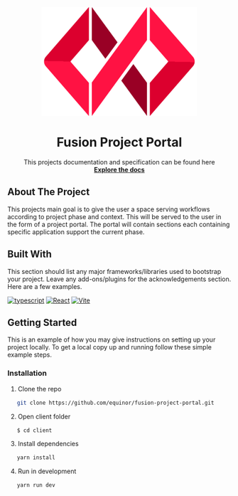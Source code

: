 <!-- PROJECT LOGO -->
<br />
<div align="center">
  <a href="https://github.com/othneildrew/Best-README-Template">
   <img src="../documentation/src/.vuepress/public/fusion.png" width="350">
  </a>

  <h1 align="center">Fusion Project Portal</h1>

  <p align="center">
    This projects documentation and specification can be found here 
    <br />
    <a href="https://equinor.github.io/fusion-project-portal/"><strong>Explore the docs</strong></a>
    <br />
  </p>
</div>

## About The Project

This projects main goal is to give the user a space serving workflows according to project phase and context. This will be served to the user in the form of a project portal. The portal will contain sections each containing specific application support the current phase.

## Built With

This section should list any major frameworks/libraries used to bootstrap your project. Leave any add-ons/plugins for the acknowledgements section. Here are a few examples.

[![typescript][typescript]][typescript-url]
[![React][react.js]][react-url]
[![Vite][vite.js]][vitejs-url]

## Getting Started

This is an example of how you may give instructions on setting up your project locally.
To get a local copy up and running follow these simple example steps.

### Installation

1. Clone the repo

```sh
   git clone https://github.com/equinor/fusion-project-portal.git
```

2. Open client folder

```sh
   $ cd client
```

3. Install dependencies

```sh
   yarn install
```

4. Run in development

```sh
   yarn run dev
```

[react.js]: https://img.shields.io/badge/React-20232A?style=for-the-badge&logo=react&logoColor=61DAFB
[react-url]: https://reactjs.org/
[vite.js]: https://img.shields.io/badge/vite-20232A?style=for-the-badge&logo=vite&logoColor=61DAFB
[vitejs-url]: https://vitejs.dev/
[typescript]: https://img.shields.io/badge/typescript-20232A?style=for-the-badge&logo=typescript&logoColor=61DAFB
[typescript-url]: https://typescriptlang.org
